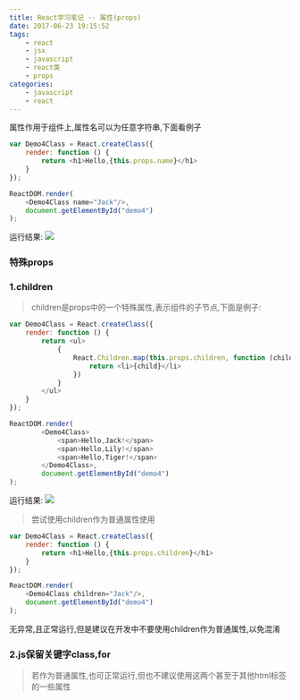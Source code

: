 ```yaml
---
title: React学习笔记 -- 属性(props)
date: 2017-06-23 19:15:52
tags:
    - react
    - jsx
    - javascript
    - react类
    - props
categories:
    - javascript
    - react
---
```


属性作用于组件上,属性名可以为任意字符串,下面看例子
<!-- more -->
```javascript
var Demo4Class = React.createClass({
    render: function () {
        return <h1>Hello,{this.props.name}</h1>
    }
});

ReactDOM.render(
    <Demo4Class name="Jack"/>,
    document.getElementById("demo4")
);
```
运行结果:
![](http://og1q3elcx.bkt.clouddn.com/react/simple-result.png)

### 特殊props

### 1.children
>children是props中的一个特殊属性,表示组件的子节点,下面是例子:
```javascript
var Demo4Class = React.createClass({
    render: function () {
        return <ul>
            {
                React.Children.map(this.props.children, function (child) {
                    return <li>{child}</li>
                })
            }
        </ul>
    }
});

ReactDOM.render(
        <Demo4Class>
            <span>Hello,Jack!</span>
            <span>Hello,Lily!</span>
            <span>Hello,Tiger!</span>
        </Demo4Class>,
        document.getElementById("demo4")
);
```
运行结果:
![](http://og1q3elcx.bkt.clouddn.com/react/props-children-result.png)
>尝试使用children作为普通属性使用
```javascript
var Demo4Class = React.createClass({
    render: function () {
        return <h1>Hello,{this.props.children}</h1>
    }
});

ReactDOM.render(
    <Demo4Class children="Jack"/>,
    document.getElementById("demo4")
);
```
无异常,且正常运行,但是建议在开发中不要使用children作为普通属性,以免混淆

### 2.js保留关键字class,for
>若作为普通属性,也可正常运行,但也不建议使用这两个甚至于其他html标签的一些属性
